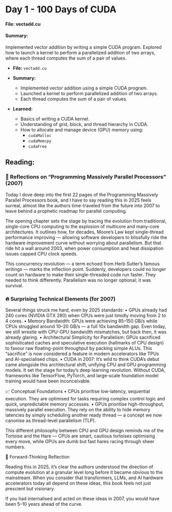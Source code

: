 # Day 1 - 100 Days of CUDA

#### File: vectadd.cu
#### Summary:
Implemented vector addition by writing a simple CUDA program. Explored how to launch a kernel to perform a parallelized addition of two arrays, where each thread computes the sum of a pair of values.

- **File:** `vectadd.cu`
- **Summary:**  
  - Implemented vector addition using a simple CUDA program.
  - Launched a kernel to perform parallelized addition of two arrays.
  - Each thread computes the sum of a pair of values.

- **Learned:**
  - Basics of writing a CUDA kernel.
  - Understanding of grid, block, and thread hierarchy in CUDA.
  - How to allocate and manage device (GPU) memory using:
    - `cudaMalloc`
    - `cudaMemcpy`
    - `cudaFree`

## Reading:
### 📖 Reflections on “Programming Massively Parallel Processors” (2007)

Today I dove deep into the first 22 pages of the Programming Massively Parallel Processors book, and I have to say reading this in 2025 feels surreal, almost like the authors time-traveled from the future into 2007 to leave behind a prophetic roadmap for parallel computing.

The opening chapter sets the stage by tracing the evolution from traditional, single-core CPU computing to the explosion of multicore and many-core architectures. It outlines how, for decades, Moore’s Law kept single-thread performance improving — allowing software developers to blissfully ride the hardware improvement curve without worrying about parallelism. But that ride hit a wall around 2003, when power consumption and heat dissipation issues capped CPU clock speeds.

This concurrency revolution — a term echoed from Herb Sutter’s famous writings — marks the inflection point. Suddenly, developers could no longer count on hardware to make their single-threaded code run faster. They needed to think differently. Parallelism was no longer optional; it was survival.

### 🔥 Surprising Technical Elements (for 2007)

Several things struck me hard, even by 2025 standards:
	•	GPUs already had 240 cores (NVIDIA GTX 280) when CPUs were just timidly moving from 2 to 4 cores.
	•	Memory Bandwidth: GPUs were achieving 85–150 GB/s while CPUs struggled around 10–20 GB/s — a full 10x bandwidth gap. Even today, we still wrestle with CPU-GPU bandwidth mismatches, but back then, it was already glaring.
	•	Architectural Simplicity for Parallelism: GPUs sacrificed sophisticated caches and speculative execution (hallmarks of CPU design) to favour raw floating-point throughput by packing simple ALUs. This “sacrifice” is now considered a feature in modern accelerators like TPUs and AI-specialised chips.
	•	CUDA in 2007: It’s wild to think CUDA’s debut came alongside this architectural shift, unifying CPU and GPU programming models. It set the stage for today’s deep learning revolution. Without CUDA, frameworks like TensorFlow, PyTorch, and large-scale foundation model training would have been inconceivable.

📈 Conceptual Foundations
	•	CPUs prioritise low-latency, sequential execution. They are optimised for tasks requiring complex control logic and quick, unpredictable memory accesses.
	•	GPUs prioritise high-throughput, massively parallel execution. They rely on the ability to hide memory latencies by simply scheduling another ready thread — a concept we now canonise as thread-level parallelism (TLP).

This different philosophy between CPU and GPU design reminds me of the Tortoise and the Hare — CPUs are smart, cautious tortoises optimising every move, while GPUs are dumb but fast hares racing through sheer numbers.

🧠 Forward-Thinking Reflection

Reading this in 2025, it’s clear the authors understood the direction of compute evolution at a granular level long before it became obvious to the mainstream. When you consider that transformers, LLMs, and AI hardware accelerators today all depend on these ideas, this book feels not just prescient but visionary.

If you had internalised and acted on these ideas in 2007, you would have been 5–10 years ahead of the curve.


